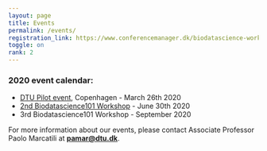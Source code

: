 ```yaml
---
layout: page
title: Events
permalink: /events/
registration_link: https://www.conferencemanager.dk/biodatascience-workshop
toggle: on
rank: 2
---
```



### 2020 event calendar:
- <a href="https://biodatascience101.github.io/events/programme_pilot/">DTU Pilot event</a>, Copenhagen - March 26th 2020
- <a href="https://biodatascience101.github.io/events/Next_Event/">2nd Biodatascience101 Workshop</a> - June 30th 2020
- 3rd Biodatascience101 Workshop - September 2020

For more information about our events, please contact Associate Professor Paolo Marcatili at **pamar@dtu.dk**.



